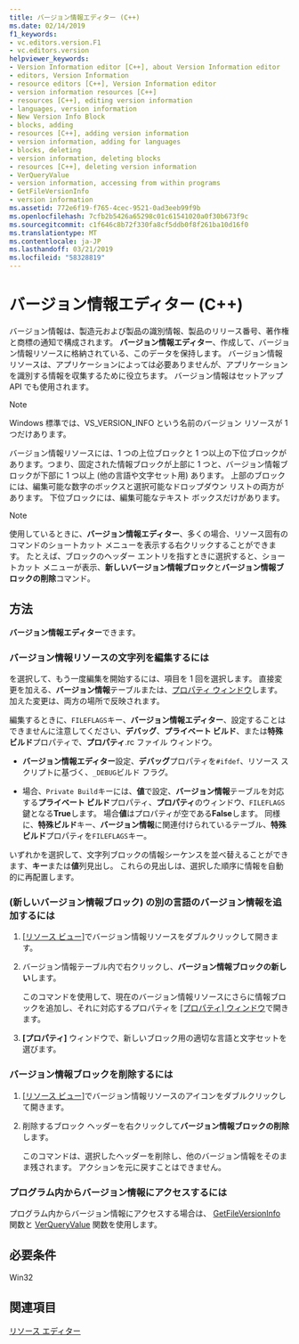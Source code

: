 ```yaml
---
title: バージョン情報エディター (C++)
ms.date: 02/14/2019
f1_keywords:
- vc.editors.version.F1
- vc.editors.version
helpviewer_keywords:
- Version Information editor [C++], about Version Information editor
- editors, Version Information
- resource editors [C++], Version Information editor
- version information resources [C++]
- resources [C++], editing version information
- languages, version information
- New Version Info Block
- blocks, adding
- resources [C++], adding version information
- version information, adding for languages
- blocks, deleting
- version information, deleting blocks
- resources [C++], deleting version information
- VerQueryValue
- version information, accessing from within programs
- GetFileVersionInfo
- version information
ms.assetid: 772e6f19-f765-4cec-9521-0ad3eeb99f9b
ms.openlocfilehash: 7cfb2b5426a65298c01c61541020a0f30b673f9c
ms.sourcegitcommit: c1f646c8b72f330fa8cf5ddb0f8f261ba10d16f0
ms.translationtype: MT
ms.contentlocale: ja-JP
ms.lasthandoff: 03/21/2019
ms.locfileid: "58328819"
---
```

# <a name="version-information-editor-c"></a>バージョン情報エディター (C++)

バージョン情報は、製造元および製品の識別情報、製品のリリース番号、著作権と商標の通知で構成されます。 **バージョン情報エディター**、作成して、バージョン情報リソースに格納されている、このデータを保持します。 バージョン情報リソースは、アプリケーションによっては必要ありませんが、アプリケーションを識別する情報を収集するために役立ちます。 バージョン情報はセットアップ API でも使用されます。

> [!NOTE]
> Windows 標準では、VS_VERSION_INFO という名前のバージョン リソースが 1 つだけあります。

バージョン情報リソースには、1 つの上位ブロックと 1 つ以上の下位ブロックがあります。つまり、固定された情報ブロックが上部に 1 つと、バージョン情報ブロックが下部に 1 つ以上 (他の言語や文字セット用) あります。 上部のブロックには、編集可能な数字のボックスと選択可能なドロップダウン リストの両方があります。 下位ブロックには、編集可能なテキスト ボックスだけがあります。

> [!NOTE]
> 使用しているときに、**バージョン情報エディター**、多くの場合、リソース固有のコマンドのショートカット メニューを表示する右クリックすることができます。 たとえば、ブロックのヘッダー エントリを指すときに選択すると、ショートカット メニューが表示、**新しいバージョン情報ブロック**と**バージョン情報ブロックの削除**コマンド。

## <a name="how-to"></a>方法

**バージョン情報エディター**できます。

### <a name="to-edit-a-string-in-a-version-information-resource"></a>バージョン情報リソースの文字列を編集するには

を選択して、もう一度編集を開始するには、項目を 1 回を選択します。 直接変更を加える、**バージョン情報**テーブルまたは、[プロパティ ウィンドウ](/visualstudio/ide/reference/properties-window)します。 加えた変更は、両方の場所で反映されます。

編集するときに、`FILEFLAGS`キー、**バージョン情報エディター**、設定することはできませんに注意してください、**デバッグ**、**プライベート ビルド**、または**特殊ビルド**プロパティで、**プロパティ**.rc ファイル ウィンドウ。

   - **バージョン情報エディター**設定、**デバッグ**プロパティを`#ifdef`、リソース スクリプトに基づく、`_DEBUG`ビルド フラグ。

  - 場合、`Private Build`キーには、**値**で設定、**バージョン情報**テーブルを対応する**プライベート ビルド**プロパティ、**プロパティ**のウィンドウ、`FILEFLAGS`鍵となる**True**します。 場合**値**はプロパティが空である**False**します。 同様に、**特殊ビルド**キー、**バージョン情報**に関連付けられているテーブル、**特殊ビルド**プロパティを`FILEFLAGS`キー。

いずれかを選択して、文字列ブロックの情報シーケンスを並べ替えることができます、**キー**または**値**列見出し。 これらの見出しは、選択した順序に情報を自動的に再配置します。

### <a name="to-add-version-information-for-another-language-new-version-info-block"></a>(新しいバージョン情報ブロック) の別の言語のバージョン情報を追加するには

1. [[リソース ビュー]](how-to-create-a-resource-script-file.md#create-resources)でバージョン情報リソースをダブルクリックして開きます。

1. バージョン情報テーブル内で右クリックし、**バージョン情報ブロックの新しい**します。

   このコマンドを使用して、現在のバージョン情報リソースにさらに情報ブロックを追加し、それに対応するプロパティを [[プロパティ] ウィンドウ](/visualstudio/ide/reference/properties-window)で開きます。

1. **[プロパティ]** ウィンドウで、新しいブロック用の適切な言語と文字セットを選びます。

### <a name="to-delete-a-version-information-block"></a>バージョン情報ブロックを削除するには

1. [[リソース ビュー]](how-to-create-a-resource-script-file.md#create-resources)でバージョン情報リソースのアイコンをダブルクリックして開きます。

1. 削除するブロック ヘッダーを右クリックして**バージョン情報ブロックの削除**します。

   このコマンドは、選択したヘッダーを削除し、他のバージョン情報をそのまま残されます。 アクションを元に戻すことはできません。

### <a name="to-access-version-information-from-within-your-program"></a>プログラム内からバージョン情報にアクセスするには

プログラム内からバージョン情報にアクセスする場合は、 [GetFileVersionInfo](/windows/desktop/api/winver/nf-winver-getfileversioninfoa) 関数と [VerQueryValue](/windows/desktop/api/winver/nf-winver-verqueryvaluea) 関数を使用します。

## <a name="requirements"></a>必要条件

Win32

## <a name="see-also"></a>関連項目

[リソース エディター](../windows/resource-editors.md)<br/>
<!--
[Menus and Other Resources](https://msdn.microsoft.com/library/windows/desktop/ms632583.aspx)<br/>
[Version Information (Windows)](https://msdn.microsoft.com/library/windows/desktop/ms646981.aspx)-->
